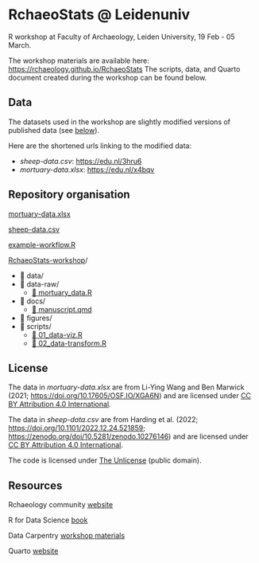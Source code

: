# RchaeoStats @ Leidenuniv

R workshop at Faculty of Archaeology, Leiden University, 19 Feb - 05 March.

The workshop materials are available here: https://rchaeology.github.io/RchaeoStats
The scripts, data, and Quarto document created during the workshop 
can be found below.


## Data

The datasets used in the workshop are slightly modified versions of published data (see [below](#license)).

Here are the shortened urls linking to the modified data:

- *sheep-data.csv*: <https://edu.nl/3hru6>
- *mortuary-data.xlsx*: <https://edu.nl/x4bqv>


## Repository organisation

[mortuary-data.xlsx](/mortuary-data.xlsx)

[sheep-data.csv](/sheep-data.csv)

[example-workflow.R](./example-workflow.R)

[RchaeoStats-workshop](./RchaeoStats-workshop)/

- :file_folder: data/
- :file_folder: data-raw/
  + [:page_facing_up: mortuary_data.R](/RchaeoStats-workshop/data-raw/mortuary_data.R)
- :file_folder: docs/
  + [:page_facing_up: manuscript.qmd](/RchaeoStats-workshop/docs/manuscript.qmd)
- :file_folder: figures/
- :file_folder: scripts/
  + [:page_facing_up: 01_data-viz.R](/RchaeoStats-workshop/scripts/02_data-viz.R)
  + [:page_facing_up: 02_data-transform.R](/RchaeoStats-workshop/scripts/03_data-transform.R)


## License

The data in *mortuary-data.xlsx* are from Li-Ying Wang and Ben Marwick (2021; https://doi.org/10.17605/OSF.IO/XGA6N)
and are licensed under [CC BY Attribution 4.0 International](https://creativecommons.org/licenses/by/4.0/).

The data in *sheep-data.csv* are from Harding et al. (2022; https://doi.org/10.1101/2022.12.24.521859; https://zenodo.org/doi/10.5281/zenodo.10276146)
and are licensed under [CC BY Attribution 4.0 International](https://creativecommons.org/licenses/by/4.0/).

The code is licensed under [The Unlicense](https://unlicense.org/) (public domain).


## Resources

Rchaeology community [website](https://rchaeology.github.io)

R for Data Science [book](https://r4ds.hadley.nz/)

Data Carpentry [workshop materials](https://datacarpentry.org/r-socialsci/)

Quarto [website](https://quarto.org/)
